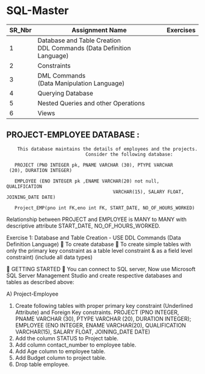 # SQL-Master
| SR_Nbr | Assignment Name  | Exercises |
| --------------- | --------------- | --------------- |
| 1 | Database and Table Creation <br /> DDL Commands (Data Definition Language) |  |
| 2 | Constraints |  |
| 3 | DML Commands <br /> (Data Manipulation Language) |  |
| 4 | Querying Database |  |
| 5 | Nested Queries and other Operations |  |
| 6 | Views |  |


##	PROJECT-EMPLOYEE DATABASE :
        This database maintains the details of employees and the projects.  
                                 Consider the following database:

       PROJECT (PNO INTEGER pk, PNAME VARCHAR (30), PTYPE VARCHAR 
     (20), DURATION INTEGER)

       EMPLOYEE (ENO INTEGER pk ,ENAME VARCHAR(20) not null,	QUALIFICATION 
                                           VARCHAR(15), SALARY FLOAT, JOINING_DATE DATE)

       Project_EMP(pno int FK,eno int FK, START_DATE, NO_OF_HOURS_WORKED)
  Relationship between PROJECT and EMPLOYEE is MANY to MANY with descriptive attribute START_DATE, NO_OF_HOURS_WORKED.


Exercise 1: Database and Table Creation - USE DDL Commands (Data Definition Language)
	To create database
	To create simple tables with only the primary key constraint as a table level constraint & as a field level constraint) (include all data types)

	GETTING STARTED
	You can connect to SQL server, Now use Microsoft SQL Server Management Studio and create respective databases and tables as described above:

A)	Project-Employee
1.	Create following tables with proper primary key constraint (Underlined Attribute) and Foreign Key constraints.
PROJECT (PNO INTEGER, PNAME VARCHAR (30), PTYPE VARCHAR (20), DURATION INTEGER);
EMPLOYEE (ENO INTEGER, ENAME VARCHAR(20), QUALIFICATION  VARCHAR(15), SALARY FLOAT, JOINING_DATE DATE)
2.	Add the column STATUS to Project table.
3.	Add column contact_number to employee table.
4.	Add Age column to employee table.
5.	Add Budget column to project table.
6.	Drop table employee.
